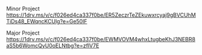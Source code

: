 Minor Project
https://1drv.ms/v/c/f026ed4ca337f0be/ER5ZeczrTeZEkuwxrcyaj9gBVCUhMTiDs48_EWqncKCUlg?e=Ge50lF


Major Project
https://1drv.ms/v/c/f026ed4ca337f0be/EWMVOVM4whxLtugbeKhJ3NEBR8aS5b6WomcQyU0oELNtbg?e=zflV7E


